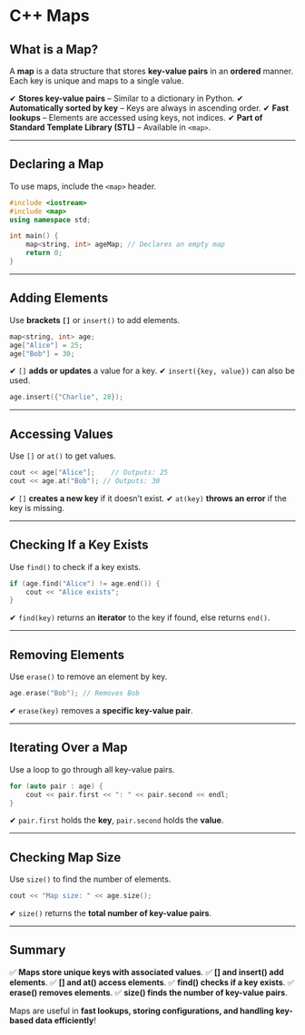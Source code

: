# C++ Maps

## What is a Map?

A **map** is a data structure that stores **key-value pairs** in an **ordered** manner. Each key is unique and maps to a single value.

✔ **Stores key-value pairs** – Similar to a dictionary in Python.
✔ **Automatically sorted by key** – Keys are always in ascending order.
✔ **Fast lookups** – Elements are accessed using keys, not indices.
✔ **Part of Standard Template Library (STL)** – Available in `<map>`.

---

## Declaring a Map

To use maps, include the `<map>` header.

```cpp
#include <iostream>
#include <map>
using namespace std;

int main() {
    map<string, int> ageMap; // Declares an empty map
    return 0;
}
```

---

## Adding Elements

Use **brackets `[]`** or `insert()` to add elements.

```cpp
map<string, int> age;
age["Alice"] = 25;
age["Bob"] = 30;
```

✔ `[]` **adds or updates** a value for a key.
✔ `insert({key, value})` can also be used.

```cpp
age.insert({"Charlie", 28});
```

---

## Accessing Values

Use `[]` or `at()` to get values.

```cpp
cout << age["Alice"];    // Outputs: 25
cout << age.at("Bob"); // Outputs: 30
```

✔ `[]` **creates a new key** if it doesn’t exist.
✔ `at(key)` **throws an error** if the key is missing.

---

## Checking If a Key Exists

Use `find()` to check if a key exists.

```cpp
if (age.find("Alice") != age.end()) {
    cout << "Alice exists";
}
```

✔ `find(key)` returns an **iterator** to the key if found, else returns `end()`.

---

## Removing Elements

Use `erase()` to remove an element by key.

```cpp
age.erase("Bob"); // Removes Bob
```

✔ `erase(key)` removes a **specific key-value pair**.

---

## Iterating Over a Map

Use a loop to go through all key-value pairs.

```cpp
for (auto pair : age) {
    cout << pair.first << ": " << pair.second << endl;
}
```

✔ `pair.first` holds the **key**, `pair.second` holds the **value**.

---

## Checking Map Size

Use `size()` to find the number of elements.

```cpp
cout << "Map size: " << age.size();
```

✔ `size()` returns the **total number of key-value pairs**.

---

## Summary

✅ **Maps store unique keys with associated values**.
✅ **[] and insert() add elements**.
✅ **[] and at() access elements**.
✅ **find() checks if a key exists**.
✅ **erase() removes elements**.
✅ **size() finds the number of key-value pairs**.

Maps are useful in **fast lookups, storing configurations, and handling key-based data efficiently**!
